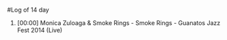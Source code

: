 #Log of 14 day

1. [00:00] Monica Zuloaga & Smoke Rings - Smoke Rings - Guanatos Jazz Fest 2014 (Live)
